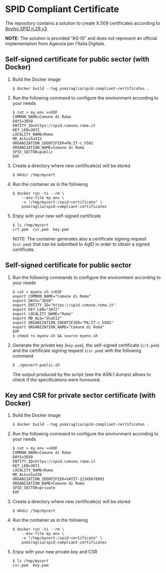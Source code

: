 # SPID Compliant Certificate

The repository contains a solution to create X.509 certificates according to
[Avviso SPID n.29 v3](https://www.agid.gov.it/sites/default/files/repository_files/spid-avviso-n29v3-specifiche_sp_pubblici_e_privati_0.pdf).

**NOTE:** The solution is provided "AS-IS" and does not represent an official
implementation from Agenzia per l'Italia Digitale.

## Self-signed certificate for public sector (with Docker)

1.  Build the Docker image

        $ docker build --tag psmiraglia/spid-compliant-certificates .

2.  Run the following command to configure the environment according to your
    needs

        $ cat > my.env <<EOF
        COMMON_NAME=Comune di Roma
        DAYS=3650
        ENTITY_ID=https://spid.comune.roma.it
        KEY_LEN=3072
        LOCALITY_NAME=Roma
        MD_ALG=sha512
        ORGANIZATION_IDENTIFIER=PA:IT-c_h501
        ORGANIZATION_NAME=Comune di Roma
        SPID_SECTOR=public
        EOF

3.  Create a directory where new certificate(s) will be stored

        $ mkdir /tmp/mycert

4.  Run the container as in the following

        $ docker run -ti --rm \
            --env-file my.env \
            -v "/tmp/mycert:/spid-certificate" \
            psmiraglia/spid-compliant-certificates

5.  Enjoy with your new self-signed certificate

        $ ls /tmp/mycert
        crt.pem  csr.pem  key.pem

    NOTE: The container generates also a certificate signing request (`csr.pem`)
    that can be submitted to AgID in order to obtain a signed certificate.

## Self-signed certificate for public sector

1.  Run the following commands to configure the environment according to your
    needs

        $ cat > myenv.sh <<EOF
        export COMMON_NAME="Comune di Roma"
        export DAYS="3650"
        export ENTITY_ID="https://spid.comune.roma.it"
        export KEY_LEN="3072"
        export LOCALITY_NAME="Roma"
        export MD_ALG="sha512"
        export ORGANIZATION_IDENTIFIER="PA:IT-c_h501"
        export ORGANIZATION_NAME="Comune di Roma"
        EOF
        $ chmod +x myenv.sh && source myenv.sh

2.  Generate the private key (`key.pem`), the self-signed certificate (`crt.pem`)
    and the certificate signing request (`csr.pem`) with the following command

        $ ./gencert-public.sh

    The output produced by the script (see the ASN.1 dumps) allows to check
    if the specifications were honoured.

## Key and CSR for private sector certificate (with Docker)

1.  Build the Docker image

        $ docker build --tag psmiraglia/spid-compliant-certificates .

2.  Run the following command to configure the environment according to your
    needs

        $ cat > my.env <<EOF
        COMMON_NAME=Comune di Roma
        DAYS=3650
        ENTITY_ID=https://spid.comune.roma.it
        KEY_LEN=3072
        LOCALITY_NAME=Roma
        MD_ALG=sha256
        ORGANIZATION_IDENTIFIER=VATIT-12345678901
        ORGANIZATION_NAME=Comune di Roma
        SPID_SECTOR=private
        EOF

3.  Create a directory where new certificate(s) will be stored

        $ mkdir /tmp/mycert

4.  Run the container as in the following

        $ docker run -ti --rm \
            --env-file my.env \
            -v "/tmp/mycert:/spid-certificate" \
            psmiraglia/spid-compliant-certificates

5.  Enjoy with your new private key and CSR

        $ ls /tmp/mycert
        csr.pem  key.pem
